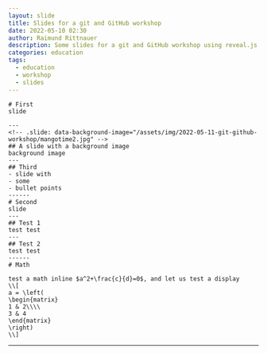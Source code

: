 ```yaml
---
layout: slide
title: Slides for a git and GitHub workshop
date: 2022-05-10 02:30
author: Raimund Rittnauer
description: Some slides for a git and GitHub workshop using reveal.js
categories: education
tags:
  - education
  - workshop
  - slides
---
```


	# First
	slide

	---
	<!-- .slide: data-background-image="/assets/img/2022-05-11-git-github-workshop/mangotime2.jpg" -->
	## A slide with a background image
	background image
	---
	## Third
	- slide with
	- some
	- bullet points
	------
	# Second
	slide
	---
	## Test 1
	test test
	---
	## Test 2
	test test
	------
	# Math

	test a math inline $a^2+\frac{c}{d}=0$, and let us test a display
	\\[
	a = \left(
	\begin{matrix}
	1 & 2\\\\
	3 & 4
	\end{matrix}
	\right)
	\\]

------